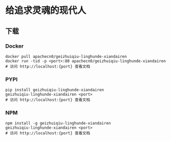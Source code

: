 # 给追求灵魂的现代人

## 下载

### Docker

```
docker pull apachecn0/geizhuiqiu-linghunde-xiandairen
docker run -tid -p <port>:80 apachecn0/geizhuiqiu-linghunde-xiandairen
# 访问 http://localhost:{port} 查看文档
```

### PYPI

```
pip install geizhuiqiu-linghunde-xiandairen
geizhuiqiu-linghunde-xiandairen <port>
# 访问 http://localhost:{port} 查看文档
```

### NPM

```
npm install -g geizhuiqiu-linghunde-xiandairen
geizhuiqiu-linghunde-xiandairen <port>
# 访问 http://localhost:{port} 查看文档
```